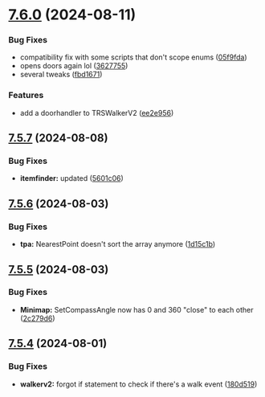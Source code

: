 # [7.6.0](https://github.com/Torwent/SRL-T/compare/v7.5.7...v7.6.0) (2024-08-11)


### Bug Fixes

* compatibility fix with some scripts that don't scope enums ([05f9fda](https://github.com/Torwent/SRL-T/commit/05f9fda3c3ebdc0926a0833d37de44b03bfc9b93))
* opens doors again lol ([3627755](https://github.com/Torwent/SRL-T/commit/36277556ab56cfe06052b1f6c5de0d680de0ca29))
* several tweaks ([fbd1671](https://github.com/Torwent/SRL-T/commit/fbd1671dfdd9ffcc2498869c988a1352c4a8b430))


### Features

* add a doorhandler to TRSWalkerV2 ([ee2e956](https://github.com/Torwent/SRL-T/commit/ee2e9569c0ea90f19411cc4b266444b2b6af180f))



## [7.5.7](https://github.com/Torwent/SRL-T/compare/v7.5.6...v7.5.7) (2024-08-08)


### Bug Fixes

* **itemfinder:** updated ([5601c06](https://github.com/Torwent/SRL-T/commit/5601c06779a6e19ce32fa3e623019911a4431ff6))



## [7.5.6](https://github.com/Torwent/SRL-T/compare/v7.5.5...v7.5.6) (2024-08-03)


### Bug Fixes

* **tpa:** NearestPoint doesn't sort the array anymore ([1d15c1b](https://github.com/Torwent/SRL-T/commit/1d15c1b2aaafd14429160be3f160af64203abb2f))



## [7.5.5](https://github.com/Torwent/SRL-T/compare/v7.5.4...v7.5.5) (2024-08-03)


### Bug Fixes

* **Minimap:** SetCompassAngle now has 0 and 360 "close" to each other ([2c279d6](https://github.com/Torwent/SRL-T/commit/2c279d6c180671f1c28bd616d615793aa59405fe))



## [7.5.4](https://github.com/Torwent/SRL-T/compare/v7.5.3...v7.5.4) (2024-08-01)


### Bug Fixes

* **walkerv2:** forgot if statement to check if there's a walk event ([180d519](https://github.com/Torwent/SRL-T/commit/180d519592e69c164f2a1e14f85ad47e5eda191a))



